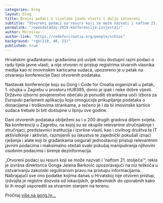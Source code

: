 ```yaml
---
categories: blog
layout: blog
title: Brojni podaci o tijelima javne vlasti i dalje zatvoreni
subtitle: "Otvoreni podaci su resurs koji se može nazvati i naftom 21. stoljeća"
permalink: "/opendataday-2019-konferencija-izvjestaj/"
author: Miroslav
author-link: "https://codeforcroatia.org/people/schlos"
background: "rgb(119, 40, 23)"
published: true
---
```


Hrvatskim građankama i građanima još uvijek nisu dostupni razni podaci o radu tijela javne vlasti, a nije otvoren ni pristup registrima stvarnih vlasnika medija kao ni imovinskim karticama sudaca, upozoreno je u petak na otvaranju konferencije Dani otvorenih podataka.

Nastavak konferencije koju su Gong i Code for Croatia organizirali u petak, 1. ožujka u Zagrebu u prostoru HUB385, donio je ipak i neke dobre vijesti. Državno izborno povjerenstvo obećalo je ponuditi strankama uoči izbora za Europski parlament aplikaciju koja omogućuje prikupljanje podataka o donacijama i troškovima strankama, a rečeno je i da bi imovinske kartice sudaca trebale bi biti dostupne u lipnju ove godine.

Dani otvorenih podataka obilježeni su i u 200 drugih gradova diljem svijeta. Na konferenciji u Zagrebu, na kojoj su se okupile relevantne stručnjakinje i stručnjaci, predstavnici institucija i izvršne vlasti, kao i civilnog društva te IT aktivistkinje i aktivisti, razmijenili su iskustva te zajednički pokušali iznaći rješenja i alate koji bi građankama osigurali jednostavniji pristup relevantnim javnim podacima i maksimalno otežali svaki pokušaj manipuliranja njihovim osobnim podacima i širenje dezinformacija.

„Otvoreni podaci su resurs koji se može nazvati i 'naftom 21. stoljeća'“, rekla je izvršna direktorica Gonga Jelena Berković upozoravajući na niz teškoća u ostvarivanju zakonski reguliranom pravu na pristupu informacijama. Nabrajajući sve ono podatke kojima danas u Hrvatskoj nije otvoren pristup, izdvojila je registre dozvola od lokacijskih, građevinskih do uporabnih kako bi ih mogli usporediti sa stvarnim stanjem na terenu.

Pročitaj [više na gong.hr...](https://www.gong.hr/hr/izborni-sustav/kampanje/brojni-podaci-o-radu-tijela-javne-vlasti-i-dalje-z/)